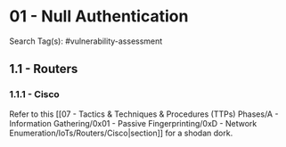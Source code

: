 # 01 - Null Authentication

Search Tag(s): #vulnerability-assessment

## 1.1 - Routers

### 1.1.1 - Cisco

Refer to this [[07 - Tactics & Techniques & Procedures (TTPs) Phases/A - Information Gathering/0x01 - Passive Fingerprinting/0xD - Network Enumeration/IoTs/Routers/Cisco|section]] for a shodan dork.